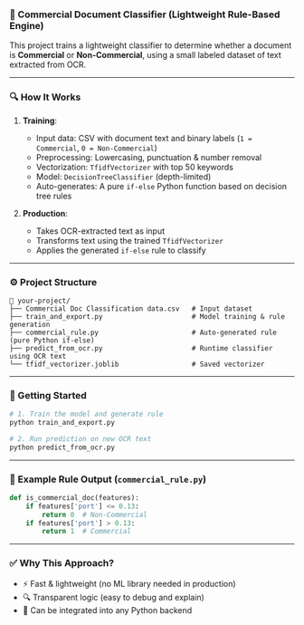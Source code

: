 ### 📄 Commercial Document Classifier (Lightweight Rule-Based Engine)

This project trains a lightweight classifier to determine whether a document is **Commercial** or **Non-Commercial**, using a small labeled dataset of text extracted from OCR.

---

### 🔍 How It Works

1. **Training**:
   - Input data: CSV with document text and binary labels (`1 = Commercial`, `0 = Non-Commercial`)
   - Preprocessing: Lowercasing, punctuation & number removal
   - Vectorization: `TfidfVectorizer` with top 50 keywords
   - Model: `DecisionTreeClassifier` (depth-limited)
   - Auto-generates: A pure `if-else` Python function based on decision tree rules

2. **Production**:
   - Takes OCR-extracted text as input
   - Transforms text using the trained `TfidfVectorizer`
   - Applies the generated `if-else` rule to classify

---

### ⚙️ Project Structure

```
📁 your-project/
├── Commercial Doc Classification data.csv   # Input dataset
├── train_and_export.py                      # Model training & rule generation
├── commercial_rule.py                       # Auto-generated rule (pure Python if-else)
├── predict_from_ocr.py                      # Runtime classifier using OCR text
└── tfidf_vectorizer.joblib                  # Saved vectorizer
```

---

### 🏁 Getting Started

```bash
# 1. Train the model and generate rule
python train_and_export.py

# 2. Run prediction on new OCR text
python predict_from_ocr.py
```

---

### 🧠 Example Rule Output (`commercial_rule.py`)

```python
def is_commercial_doc(features):
    if features['port'] <= 0.13:
        return 0  # Non-Commercial
    if features['port'] > 0.13:
        return 1  # Commercial
```

---

### ✅ Why This Approach?

- ⚡ Fast & lightweight (no ML library needed in production)
- 🔍 Transparent logic (easy to debug and explain)
- 🧩 Can be integrated into any Python backend
